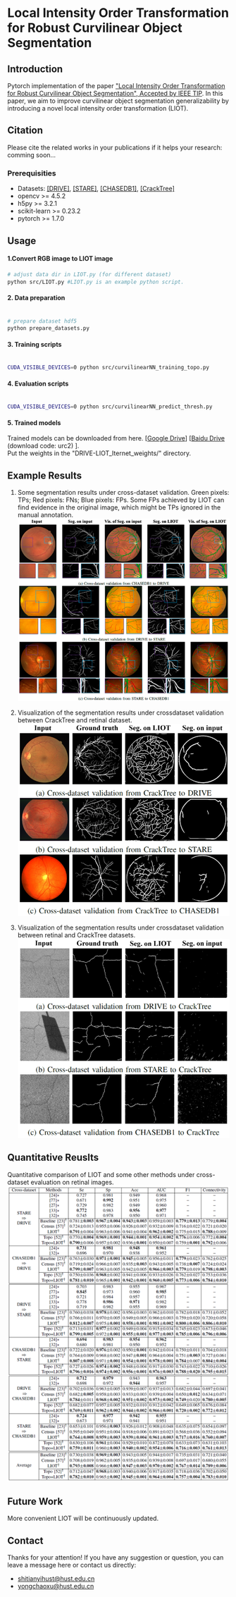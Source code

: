 # Local Intensity Order Transformation for Robust Curvilinear Object Segmentation

## Introduction
Pytorch implementation of the paper ["Local Intensity Order Transformation for Robust Curvilinear Object Segmentation", Accepted by IEEE TIP](https://arxiv.org/abs/2202.12587). In this paper, we aim to improve curvilinear object segmentation generalizability by introducing a novel local intensity order transformation (LIOT).

## Citation
Please cite the related works in your publications if it helps your research:
comming soon...

[comment]: <> (```)

[comment]: <> (@inproceedings{wang2019deepflux,)

[comment]: <> (  title={DeepFlux for Skeletons in the Wild},)

[comment]: <> (  author={Wang, Yukang and Xu, Yongchao and Tsogkas, Stavros and Bai, Xiang and Dickinson, Sven and Siddiqi, Kaleem},)

[comment]: <> (  booktitle={Proceedings of the IEEE Conference on Computer Vision and Pattern Recognition},)

[comment]: <> (  pages={5287--5296},)

[comment]: <> (  year={2019})

[comment]: <> (})

[comment]: <> (```)

### Prerequisities
* Datasets: [[DRIVE]](https://drive.grand-challenge.org/), [[STARE]](https://cecas.clemson.edu/~ahoover/stare/), [[CHASEDB1]](https://blogs.kingston.ac.uk/retinal/chasedb1/), [[CrackTree]](https://drive.google.com/drive/folders/1y9SxmmFVh0xdQR-wdchUmnScuWMJ5_O-)
* opencv >= 4.5.2
* h5py >= 3.2.1
* scikit-learn >= 0.23.2
* pytorch >= 1.7.0

## Usage

#### 1.Convert RGB image to LIOT image

```bash
# adjust data dir in LIOT.py (for different dataset)
python src/LIOT.py #LIOT.py is an example python script.

```
#### 2. Data preparation

```bash

# prepare dataset hdf5
python prepare_datasets.py

```  
#### 3. Training scripts

```bash

CUDA_VISIBLE_DEVICES=0 python src/curvilinearNN_training_topo.py

```

#### 4. Evaluation scripts

```bash

CUDA_VISIBLE_DEVICES=0 python src/curvilinearNN_predict_thresh.py

```
#### 5. Trained models
Trained models can be downloaded from here. [[Google Drive](https://drive.google.com/file/d/1wtATuEFbZPZ06k_C_T5gV59u-_eaH3cJ/view?usp=sharing)] [[Baidu Drive](https://pan.baidu.com/s/1_r3CFhW-qjJZD2nE5iIBzw) (download code: urc2) ].   
Put the weights in the "DRIVE-LIOT_Iternet_weights/" directory.  

## Example Results
1. Some segmentation results under cross-dataset validation. Green pixels: TPs; Red pixels: FNs; Blue pixels: FPs. Some FPs achieved by LIOT can find evidence in the original image, which might be TPs ignored in the manual annotation.
![](figs/cross_retinal.png)
   
2. Visualization of the segmentation results under crossdataset validation between CrackTree and retinal dataset.
![](figs/cross_crack_retinal.png)
   
3. Visualization of the segmentation results under crossdataset validation between retinal and CrackTree datasets.
![](figs/cross_retinal_crack.png)
## Quantitative Reuslts
Quantitative comparison of LIOT and some other methods under cross-dataset evaluation on retinal images.
![](figs/table.png)

## Future Work

More convenient LIOT will be continuously updated.

## Contact

Thanks for your attention!
If you have any suggestion or question, you can leave a message here or contact us directly:
- shitianyihust@hust.edu.cn
- yongchaoxu@hust.edu.cn
